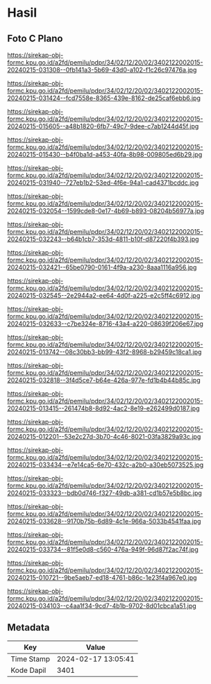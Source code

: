 # Hasil

## Foto C Plano

https://sirekap-obj-formc.kpu.go.id/a2fd/pemilu/pdpr/34/02/12/20/02/3402122002015-20240215-031308--0fb141a3-5b69-43d0-a102-f1c26c97476a.jpg

https://sirekap-obj-formc.kpu.go.id/a2fd/pemilu/pdpr/34/02/12/20/02/3402122002015-20240215-031424--fcd7558e-8365-439e-8162-de25caf6ebb6.jpg

https://sirekap-obj-formc.kpu.go.id/a2fd/pemilu/pdpr/34/02/12/20/02/3402122002015-20240215-015605--a48b1820-6fb7-49c7-9dee-c7ab1244d45f.jpg

https://sirekap-obj-formc.kpu.go.id/a2fd/pemilu/pdpr/34/02/12/20/02/3402122002015-20240215-015430--b4f0ba1d-a453-40fa-8b98-009805ed6b29.jpg

https://sirekap-obj-formc.kpu.go.id/a2fd/pemilu/pdpr/34/02/12/20/02/3402122002015-20240215-031940--727eb1b2-53ed-4f6e-94a1-cad4371bcddc.jpg

https://sirekap-obj-formc.kpu.go.id/a2fd/pemilu/pdpr/34/02/12/20/02/3402122002015-20240215-032054--1599cde8-0e17-4b69-b893-08204b56977a.jpg

https://sirekap-obj-formc.kpu.go.id/a2fd/pemilu/pdpr/34/02/12/20/02/3402122002015-20240215-032243--b64b1cb7-353d-4811-b10f-d87220f4b393.jpg

https://sirekap-obj-formc.kpu.go.id/a2fd/pemilu/pdpr/34/02/12/20/02/3402122002015-20240215-032421--65be0790-0161-4f9a-a230-8aaa1116a956.jpg

https://sirekap-obj-formc.kpu.go.id/a2fd/pemilu/pdpr/34/02/12/20/02/3402122002015-20240215-032545--2e2944a2-ee64-4d0f-a225-e2c5ff4c6912.jpg

https://sirekap-obj-formc.kpu.go.id/a2fd/pemilu/pdpr/34/02/12/20/02/3402122002015-20240215-032633--c7be324e-8716-43a4-a220-08639f206e67.jpg

https://sirekap-obj-formc.kpu.go.id/a2fd/pemilu/pdpr/34/02/12/20/02/3402122002015-20240215-013742--08c30bb3-bb99-43f2-8968-b29459c18ca1.jpg

https://sirekap-obj-formc.kpu.go.id/a2fd/pemilu/pdpr/34/02/12/20/02/3402122002015-20240215-032818--3f4d5ce7-b64e-426a-977e-fd1b4b44b85c.jpg

https://sirekap-obj-formc.kpu.go.id/a2fd/pemilu/pdpr/34/02/12/20/02/3402122002015-20240215-013415--261474b8-8d92-4ac2-8e19-e262499d0187.jpg

https://sirekap-obj-formc.kpu.go.id/a2fd/pemilu/pdpr/34/02/12/20/02/3402122002015-20240215-012201--53e2c27d-3b70-4c46-8021-03fa3829a93c.jpg

https://sirekap-obj-formc.kpu.go.id/a2fd/pemilu/pdpr/34/02/12/20/02/3402122002015-20240215-033434--e7e14ca5-6e70-432c-a2b0-a30eb5073525.jpg

https://sirekap-obj-formc.kpu.go.id/a2fd/pemilu/pdpr/34/02/12/20/02/3402122002015-20240215-033323--bdb0d746-f327-49db-a381-cd1b57e5b8bc.jpg

https://sirekap-obj-formc.kpu.go.id/a2fd/pemilu/pdpr/34/02/12/20/02/3402122002015-20240215-033628--9170b75b-6d89-4c1e-966a-5033b4541faa.jpg

https://sirekap-obj-formc.kpu.go.id/a2fd/pemilu/pdpr/34/02/12/20/02/3402122002015-20240215-033734--81f5e0d8-c560-476a-949f-96d87f2ac74f.jpg

https://sirekap-obj-formc.kpu.go.id/a2fd/pemilu/pdpr/34/02/12/20/02/3402122002015-20240215-010721--9be5aeb7-ed18-4761-b86c-1e23f4a967e0.jpg

https://sirekap-obj-formc.kpu.go.id/a2fd/pemilu/pdpr/34/02/12/20/02/3402122002015-20240215-034103--c4aa1f34-9cd7-4b1b-9702-8d01cbca1a51.jpg


## Metadata

| Key        | Value               |
| ---------- | ------------------- |
| Time Stamp | 2024-02-17 13:05:41 |
| Kode Dapil | 3401                |



